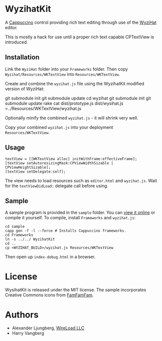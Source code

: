 WyzihatKit
==========

A [Cappuccino](http://cappuccino.org/) control providing rich text editing through use of the [WyziHat](http://github.com/josh/wysihat/) editor.

This is mostly a hack for use until a proper rich text capable CPTextView is introduced.

## Installation

Link the `WyziHat` folder into your `Frameworks` folder. Then copy `Wyzihat/Resources/WKTextView` into `Resources/WKTextView`. 

Create and combine the `wyzihat.js` file using the WyzihatKit modified version of WyziHat:

  git submodule init
  git submodule update
  cd wyzihat
  git submodule init
  git submodule update
  rake
	cat dist/prototype.js dist/wysihat.js >../Resources/WKTextView/wyzihat.js
	
Optionally minify the combined `wyzihat.js` - it will shrink very well.

Copy your combined `wyzihat.js` into your deployment `Resources/WKTextView`.

## Usage

	textView = [[WKTextView alloc] initWithFrame:effectiveFrame];
	[textView setAutoresizingMask:CPViewWidthSizable | CPViewHeightSizable];    
	[textView setDelegate:self];

The view needs to load resources such as `editor.html` and `wyzihat.js`. Wait for the `textViewDidLoad:` delegate call before using.

## Sample

A sample program is provided in the `sample` folder. You can [view it online](http://hosting.wireload.net/wyzihat/) or compile it yourself. To compile, install `Frameworks` and `wyzihat.js`:
	
	cd sample
	capp gen -f -l --force # Installs Cappuccino frameworks.
	cd Frameworks
	ln -s ../../ WyzihatKit
	cd ..
	cp <WYZIHAT_BUILD>/wyzihat.js Resources/WKTextView

Then open up `index-debug.html` in a browser.

# License

WysihatKit is released under the MIT license. The sample incorporates Creative Commons icons from [FamFamFam](http://www.famfamfam.com/lab/icons/silk/).

# Authors

* Alexander Ljungberg, [WireLoad LLC](http://wireload.net)
* Harry Vangberg
